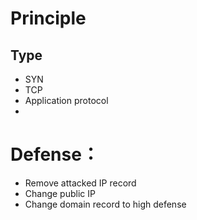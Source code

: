 # Principle
## Type
- SYN
- TCP
- Application protocol
- 


# Defense：
- Remove attacked IP record
- Change public IP
- Change domain record to high defense
